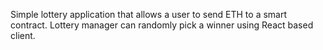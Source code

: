 Simple lottery application that allows a user to send ETH to a smart contract. Lottery manager can randomly pick a winner using React based client.
